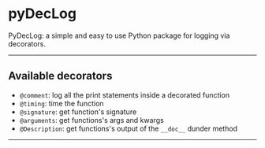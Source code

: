 # pyDecLog
PyDecLog: a simple and easy to use Python package for logging via decorators.
***

## Available decorators
- `@comment`: log all the print statements inside a decorated function
- `@timing`: time the function
- `@signature`: get function's signature
- `@arguments`: get functions's args and kwargs
- `@Description`: get functions's output of the `__doc__` dunder method
***

